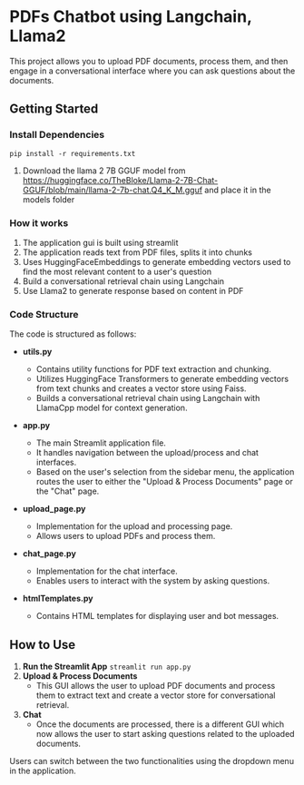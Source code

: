 # PDFs Chatbot using Langchain, Llama2
This project allows you to upload PDF documents, process them, and then engage in a conversational interface where you can ask questions about the documents.

## Getting Started

### Install Dependencies

`pip install -r requirements.txt`

1. Download the llama 2 7B GGUF model from https://huggingface.co/TheBloke/Llama-2-7B-Chat-GGUF/blob/main/llama-2-7b-chat.Q4_K_M.gguf and place it in the models folder

### How it works 
1. The application gui is built using streamlit
2. The application reads text from PDF files, splits it into chunks
3. Uses HuggingFaceEmbeddings to generate embedding vectors used to find the most relevant content to a user's question 
4. Build a conversational retrieval chain using Langchain
5. Use Llama2 to generate response based on content in PDF

### Code Structure

The code is structured as follows:

- **utils.py**
    - Contains utility functions for PDF text extraction and chunking.
    - Utilizes HuggingFace Transformers to generate embedding vectors from text chunks and creates a vector store using Faiss.
    - Builds a conversational retrieval chain using Langchain with LlamaCpp model for context generation.

- **app.py**
    - The main Streamlit application file.
    - It handles navigation between the upload/process and chat interfaces.
    - Based on the user's selection from the sidebar menu, the application routes the user to either the "Upload & Process Documents" page or the "Chat" page.

- **upload_page.py**
    - Implementation for the upload and processing page.
    - Allows users to upload PDFs and process them.

- **chat_page.py**
    - Implementation for the chat interface.
    - Enables users to interact with the system by asking questions.
      
- **htmlTemplates.py**
    - Contains HTML templates for displaying user and bot messages.

## How to Use

1. **Run the Streamlit App**
 `streamlit run app.py`
2. **Upload & Process Documents**
    - This GUI allows the user to upload PDF documents and process them to extract text and create a vector store for conversational retrieval.
3. **Chat**
    - Once the documents are processed, there is a different GUI which now allows the user to start asking questions related to the uploaded documents.

Users can switch between the two functionalities using the dropdown menu in the application.
